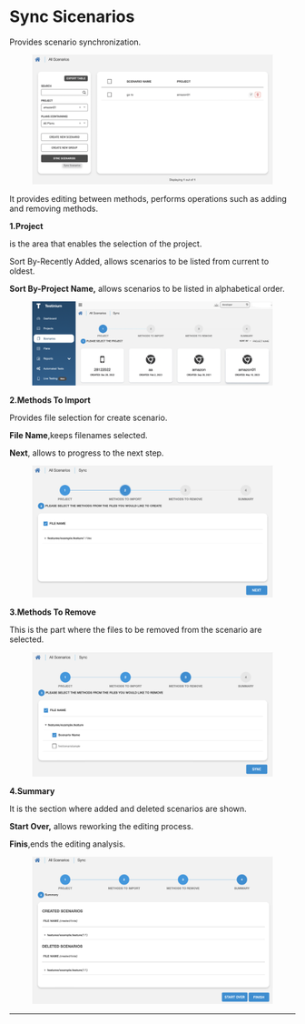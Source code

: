 # Sync Sicenarios

Provides scenario synchronization.

<figure><img src="../../.gitbook/assets/Ekran Resmi 2023-06-20 22.58.01.png" alt=""><figcaption></figcaption></figure>

It provides editing between methods, performs operations such as adding and removing methods.



**1.Project**

is the area that enables the selection of the project.

Sort By-Recently Added, allows scenarios to be listed from current to oldest.

**Sort By-Project Name,** allows scenarios to be listed in alphabetical order.

<figure><img src="../../.gitbook/assets/Ekran Resmi 2023-06-20 23.14.59.png" alt=""><figcaption></figcaption></figure>

**2.Methods To Import**

Provides file selection for create scenario.

**File Name**,keeps filenames selected.

**Next**, allows to progress to the next step.

<figure><img src="../../.gitbook/assets/Ekran Resmi 2023-06-20 23.19.05.png" alt=""><figcaption></figcaption></figure>

**3.Methods To Remove**

This is the part where the files to be removed from the scenario are selected.

<figure><img src="../../.gitbook/assets/Ekran Resmi 2023-06-20 23.19.29.png" alt=""><figcaption></figcaption></figure>

**4.Summary**

It is the section where added and deleted scenarios are shown.

**Start Over,** allows reworking the editing process.

**Finis**,ends the editing analysis.

<figure><img src="../../.gitbook/assets/Ekran Resmi 2023-06-20 23.19.58.png" alt=""><figcaption></figcaption></figure>

***
